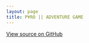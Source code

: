 ```yaml
---
layout: page
title: P¥RO || ADVENTURE GAME
---
```


<script src="assets/dev/games/adventuregame/adventuregamescript.js"></script>

[View source on GitHub](https://github.com/pyromakesmusic/ADVENTURE-GAME/blob/master/adventuregamescript.js)